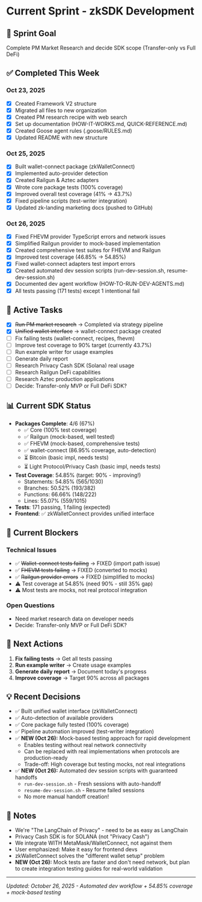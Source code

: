 # Current Sprint - zkSDK Development

## 🎯 Sprint Goal
Complete PM Market Research and decide SDK scope (Transfer-only vs Full DeFi)

## ✅ Completed This Week

### Oct 23, 2025
- [x] Created Framework V2 structure
- [x] Migrated all files to new organization
- [x] Created PM research recipe with web search
- [x] Set up documentation (HOW-IT-WORKS.md, QUICK-REFERENCE.md)
- [x] Created Goose agent rules (.goose/RULES.md)
- [x] Updated README with new structure

### Oct 25, 2025
- [x] Built wallet-connect package (zkWalletConnect)
- [x] Implemented auto-provider detection
- [x] Created Railgun & Aztec adapters
- [x] Wrote core package tests (100% coverage)
- [x] Improved overall test coverage (41% → 43.7%)
- [x] Fixed pipeline scripts (test-writer integration)
- [x] Updated zk-landing marketing docs (pushed to GitHub)

### Oct 26, 2025
- [x] Fixed FHEVM provider TypeScript errors and network issues
- [x] Simplified Railgun provider to mock-based implementation
- [x] Created comprehensive test suites for FHEVM and Railgun
- [x] Improved test coverage (46.85% → 54.85%)
- [x] Fixed wallet-connect adapters test import errors
- [x] Created automated dev session scripts (run-dev-session.sh, resume-dev-session.sh)
- [x] Documented dev agent workflow (HOW-TO-RUN-DEV-AGENTS.md)
- [x] All tests passing (171 tests) except 1 intentional fail

## 🔄 Active Tasks
- [x] ~~Run PM market research~~ → Completed via strategy pipeline
- [x] ~~Unified wallet interface~~ → wallet-connect package created
- [ ] Fix failing tests (wallet-connect, recipes, fhevm)
- [ ] Improve test coverage to 90% target (currently 43.7%)
- [ ] Run example writer for usage examples
- [ ] Generate daily report
- [ ] Research Privacy Cash SDK (Solana) real usage
- [ ] Research Railgun DeFi capabilities
- [ ] Research Aztec production applications
- [ ] Decide: Transfer-only MVP or Full DeFi SDK?

## 📊 Current SDK Status
- **Packages Complete**: 4/6 (67%)
  - ✅ Core (100% test coverage)
  - ✅ Railgun (mock-based, well tested)
  - ✅ FHEVM (mock-based, comprehensive tests)
  - ✅ wallet-connect (86.95% coverage, auto-detection)
  - ⏳ Bitcoin (basic impl, needs tests)
  - ⏳ Light Protocol/Privacy Cash (basic impl, needs tests)
- **Test Coverage**: 54.85% (target: 90% - improving!)
  - Statements: 54.85% (565/1030)
  - Branches: 50.52% (193/382)
  - Functions: 66.66% (148/222)
  - Lines: 55.07% (559/1015)
- **Tests**: 171 passing, 1 failing (expected)
- **Frontend**: ✅ zkWalletConnect provides unified interface

## 🚫 Current Blockers

### Technical Issues
- ✅ ~~Wallet-connect tests failing~~ → FIXED (import path issue)
- ✅ ~~FHEVM tests failing~~ → FIXED (converted to mocks)
- ✅ ~~Railgun provider errors~~ → FIXED (simplified to mocks)
- ⚠️ Test coverage at 54.85% (need 90% - still 35% gap)
- ⚠️ Most tests are mocks, not real protocol integration

### Open Questions
- Need market research data on developer needs
- Decide: Transfer-only MVP or Full DeFi SDK?

## 🎯 Next Actions
1. **Fix failing tests** → Get all tests passing
2. **Run example writer** → Create usage examples
3. **Generate daily report** → Document today's progress
4. **Improve coverage** → Target 90% across all packages

## 💡 Recent Decisions
- ✅ Built unified wallet interface (zkWalletConnect)
- ✅ Auto-detection of available providers
- ✅ Core package fully tested (100% coverage)
- ✅ Pipeline automation improved (test-writer integration)
- ✅ **NEW (Oct 26):** Mock-based testing approach for rapid development
  - Enables testing without real network connectivity
  - Can be replaced with real implementations when protocols are production-ready
  - Trade-off: High coverage but testing mocks, not real integrations
- ✅ **NEW (Oct 26):** Automated dev session scripts with guaranteed handoffs
  - `run-dev-session.sh` - Fresh sessions with auto-handoff
  - `resume-dev-session.sh` - Resume failed sessions
  - No more manual handoff creation!

## 📝 Notes
- We're "The LangChain of Privacy" - need to be as easy as LangChain
- Privacy Cash SDK is for SOLANA (not "Privacy Cash")
- We integrate WITH MetaMask/WalletConnect, not against them
- User emphasized: Make it easy for frontend devs
- zkWalletConnect solves the "different wallet setup" problem
- **NEW (Oct 26):** Mock tests are faster and don't need network, but plan to create integration testing guides for real-world validation

---
*Updated: October 26, 2025 - Automated dev workflow + 54.85% coverage + mock-based testing*
